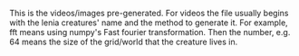 This is the videos/images pre-generated.
For videos the file usually begins with the lenia creatures' name and the method to generate it.
For example, fft means using numpy's Fast fourier transformation.
Then the number, e.g. 64 means the size of the grid/world that the creature lives in.